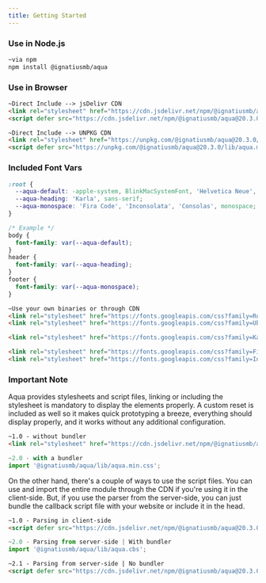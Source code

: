 ```yaml
---
title: Getting Started
---
```


### Use in Node.js

```bash
~via npm
npm install @ignatiusmb/aqua
```

### Use in Browser

```html
~Direct Include --> jsDelivr CDN
<link rel="stylesheet" href="https://cdn.jsdelivr.net/npm/@ignatiusmb/aqua@20.3.0/lib/aqua.min.css" />
<script defer src="https://cdn.jsdelivr.net/npm/@ignatiusmb/aqua@20.3.0/lib/aqua.min.js"></script>
```

```html
~Direct Include --> UNPKG CDN
<link rel="stylesheet" href="https://unpkg.com/@ignatiusmb/aqua@20.3.0/lib/aqua.min.css" />
<script defer src="https://unpkg.com/@ignatiusmb/aqua@20.3.0/lib/aqua.min.js"></script>
```

### Included Font Vars

```css
:root {
  --aqua-default: -apple-system, BlinkMacSystemFont, 'Helvetica Neue', 'Rubik', 'Ubuntu', 'Roboto', sans-serif;
  --aqua-heading: 'Karla', sans-serif;
  --aqua-monospace: 'Fira Code', 'Inconsolata', 'Consolas', monospace;
}

/* Example */
body {
  font-family: var(--aqua-default);
}
header {
  font-family: var(--aqua-heading);
}
footer {
  font-family: var(--aqua-monospace);
}
```

```html
~Use your own binaries or through CDN
<link rel="stylesheet" href="https://fonts.googleapis.com/css?family=Rubik&display=swap">
<link rel="stylesheet" href="https://fonts.googleapis.com/css?family=Ubuntu&display=swap">

<link rel="stylesheet" href="https://fonts.googleapis.com/css?family=Karla&display=swap">

<link rel="stylesheet" href="https://fonts.googleapis.com/css?family=Fira+Code&display=swap">
<link rel="stylesheet" href="https://fonts.googleapis.com/css?family=Inconsolata&display=swap">
```

### Important Note

Aqua provides stylesheets and script files, linking or including the stylesheet is mandatory to display the elements properly. A custom reset is included as well so it makes quick prototyping a breeze, everything should display properly, and it works without any additional configuration.

```html
~1.0 - without bundler
<link rel="stylesheet" href="https://cdn.jsdelivr.net/npm/@ignatiusmb/aqua@20.3.0/lib/aqua.min.css" />
```

```javascript
~2.0 - with a bundler
import '@ignatiusmb/aqua/lib/aqua.min.css';
```

On the other hand, there's a couple of ways to use the script files. You can use and import the entire module through the CDN if you're using it in the client-side. But, if you use the parser from the server-side, you can just bundle the callback script file with your website or include it in the head.

```html
~1.0 - Parsing in client-side
<script defer src="https://cdn.jsdelivr.net/npm/@ignatiusmb/aqua@20.3.0/lib/aqua.min.js"></script>
```

```javascript
~2.0 - Parsing from server-side | With bundler
import '@ignatiusmb/aqua/lib/aqua.cbs';
```

```html
~2.1 - Parsing from server-side | No bundler
<script defer src="https://cdn.jsdelivr.net/npm/@ignatiusmb/aqua@20.3.0/lib/aqua.cbs.js"></script>
```
